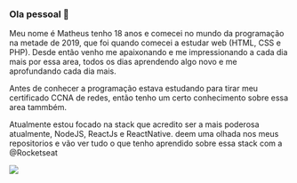 ### Ola pessoal 👋

<!--
**Maths032/Maths032** is a ✨ _special_ ✨ repository because its `README.md` (this file) appears on your GitHub profile.
-->
Meu nome é Matheus tenho 18 anos e comecei no mundo da programação na metade de 2019, que foi quando comecei a estudar web (HTML, CSS e PHP).
Desde então venho me apaixonando e me impressionando a cada dia mais por essa area, todos os dias aprendendo algo novo e me aprofundando cada dia mais.

Antes de conhecer a programação estava estudando para tirar meu certificado CCNA de redes, então tenho um certo conhecimento sobre essa area tammbém.

Atualmente estou focado na stack que acredito ser a mais poderosa atualmente, NodeJS, ReactJs e ReactNative. deem uma olhada nos meus repositorios e 
vão ver tudo o que tenho aprendido sobre essa stack com a @Rocketseat


![](https://komarev.com/ghpvc/?username=your-github-username)

<!--
- 🔭 I’m currently working on ...
- 🌱 I’m currently learning ...
- 👯 I’m looking to collaborate on ...
- 🤔 I’m looking for help with ...
- 💬 Ask me about ...
- 📫 How to reach me: ...
- 😄 Pronouns: ...
- ⚡ Fun fact: ...
-->
